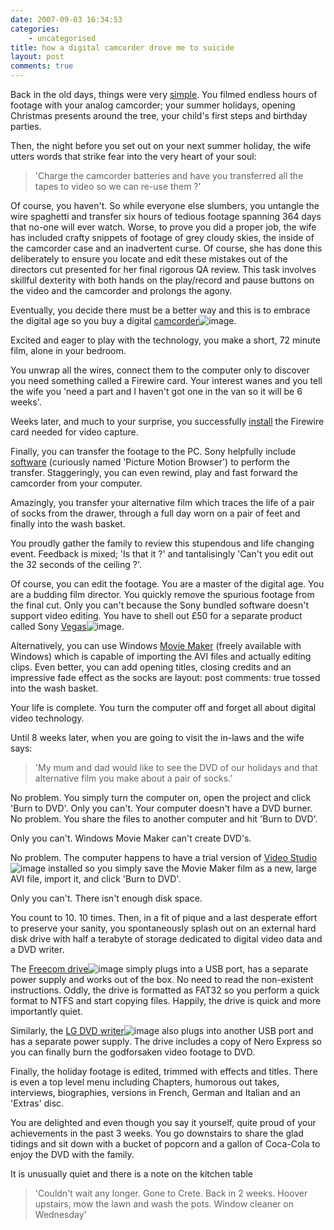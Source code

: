 ```yaml
---
date: 2007-09-03 16:34:53
categories:
    - uncategorised
title: how a digital camcorder drove me to suicide
layout: post
comments: true
---
```

Back in the old days, things were very
[simple](http://www.nbrightside.com/blog/2006/09/03/a-short-history-of-digital-photography/).
You filmed endless hours of footage with your analog camcorder; your
summer holidays, opening Christmas presents around the tree, your
child's first steps and birthday parties.

Then, the night before you set out on your next summer holiday, the wife
utters words that strike fear into the very heart of your soul:
> 'Charge the camcorder batteries and have you transferred all the tapes
> to video so we can re-use them ?'

Of course, you haven't. So while everyone else slumbers, you untangle
the wire spaghetti and transfer six hours of tedious footage spanning
364 days that no-one will ever watch.
Worse, to prove you did a proper job, the wife has included crafty
snippets of footage of grey cloudy skies, the inside of the camcorder
case and an inadvertent curse. Of course, she has done this deliberately
to ensure you locate and edit these mistakes out of the directors cut
presented for her final rigorous QA review. This task involves skillful
dexterity with both hands on the play/record and pause buttons on the
video and the camcorder and prolongs the agony.

Eventually, you decide there must be a better way and this is to embrace
the digital age so you buy a digital
[camcorder](http://www.amazon.co.uk/gp/redirect.html?ie=UTF8&location=http://www.amazon.co.uk/Sony-DCR-HC45-Handycam-Camcorder-screen/dp/B000MK3XVQ?ie=UTF8&s=electronics&qid=1188806427&sr=1-7&tag=paradiso&linkCode=ur2&camp=1634&creative=6738)![image](http://www.assoc-amazon.co.uk/e/ir?t=paradiso&l=ur2&o=2).

Excited and eager to play with the technology, you make a short, 72
minute film, alone in your bedroom.

You unwrap all the wires, connect them to the computer only to discover
you need something called a Firewire card. Your interest wanes and you
tell the wife you 'need a part and I haven't got one in the van so it
will be 6 weeks'.

Weeks later, and much to your surprise, you successfully
[install](http://www.nbrightside.com/blog/2007/05/30/pass-the-anti-static-wrist-strap/)
the Firewire card needed for video capture.

Finally, you can transfer the footage to the PC. Sony helpfully include
[software](http://support.sony-europe.com/dime/downloads/swupdate/update.asp?l=en&f=PMB_v20xx)
(curiously named 'Picture Motion Browser') to perform the transfer.
Staggeringly, you can even rewind, play and fast forward the camcorder
from your computer.

Amazingly, you transfer your alternative film which traces the life of a
pair of socks from the drawer, through a full day worn on a pair of feet
and finally into the wash basket.

You proudly gather the family to review this stupendous and life
changing event. Feedback is mixed; 'Is that it ?' and tantalisingly
'Can't you edit out the 32 seconds of the ceiling ?'.

Of course, you can edit the footage. You are a master of the digital
age. You are a budding film director. You quickly remove the spurious
footage from the final cut. Only you can't because the Sony bundled
software doesn't support video editing. You have to shell out &pound;50 for a
separate product called Sony
[Vegas](http://www.amazon.co.uk/gp/redirect.html?ie=UTF8&location=http://www.amazon.co.uk/Sony-Vegas-Movie-Studio-Platinum/dp/B000FTRZNG?ie=UTF8&s=software&qid=1188804870&sr=8-1&tag=paradiso&linkCode=ur2&camp=1634&creative=6738)![image](http://www.assoc-amazon.co.uk/e/ir?t=paradiso&l=ur2&o=2).

Alternatively, you can use Windows [Movie
Maker](http://www.microsoft.com/windowsxp/downloads/updates/moviemaker2.mspx)
(freely available with Windows) which is capable of importing the AVI
files and actually editing clips. Even better, you can add opening
titles, closing credits and an impressive fade effect as the socks are
layout: post
comments: true
tossed into the wash basket.

Your life is complete. You turn the computer off and forget all about
digital video technology.

Until 8 weeks later, when you are going to visit the in-laws and the
wife says:
> 'My mum and dad would like to see the DVD of our holidays and that
> alternative film you make about a pair of socks.'

No problem. You simply turn the computer on, open the project and click
'Burn to DVD'.
Only you can't. Your computer doesn't have a DVD burner. No problem. You
share the files to another computer and hit 'Burn to DVD'.

Only you can't. Windows Movie Maker can't create DVD's.

No problem. The computer happens to have a trial version of [Video
Studio](http://www.amazon.co.uk/gp/redirect.html?ie=UTF8&location=http://www.amazon.co.uk/Corel-VideoStudio-11/dp/B000P5ZHZ8?ie=UTF8&s=software&qid=1188805595&sr=1-2&tag=paradiso&linkCode=ur2&camp=1634&creative=6738)![image](http://www.assoc-amazon.co.uk/e/ir?t=paradiso&l=ur2&o=2)
installed so you simply save the Movie Maker film as a new, large AVI
file, import it, and click 'Burn to DVD'.

Only you can't. There isn't enough disk space.

You count to 10. 10 times. Then, in a fit of pique and a last desperate
effort to preserve your sanity, you spontaneously splash out on an
external hard disk drive with half a terabyte of storage dedicated to
digital video data and a DVD writer.

The [Freecom
drive](http://www.amazon.co.uk/gp/redirect.html?ie=UTF8&location=http://www.amazon.co.uk/Freecom-Classic-500GB-External-Black/dp/B000UVRA34?ie=UTF8&s=electronics&qid=1188807017&sr=1-2&tag=paradiso&linkCode=ur2&camp=1634&creative=6738)![image](http://www.assoc-amazon.co.uk/e/ir?t=paradiso&l=ur2&o=2)
simply plugs into a USB port, has a separate power supply and works out
of the box. No need to read the non-existent instructions. Oddly, the
drive is formatted as FAT32 so you perform a quick format to NTFS and
start copying files. Happily, the drive is quick and more importantly
quiet.

Similarly, the [LG DVD
writer](http://www.amazon.co.uk/gp/redirect.html?ie=UTF8&location=http://www.amazon.co.uk/LG-GSA-E40L-External-Writer-Lightscribe/dp/B000Q7BHZO?ie=UTF8&s=electronics&qid=1188807193&sr=1-7&tag=paradiso&linkCode=ur2&camp=1634&creative=6738)![image](http://www.assoc-amazon.co.uk/e/ir?t=paradiso&l=ur2&o=2)
also plugs into another USB port and has a separate power supply. The
drive includes a copy of Nero Express so you can finally burn the
godforsaken video footage to DVD.

Finally, the holiday footage is edited, trimmed with effects and titles.
There is even a top level menu including Chapters, humorous out takes,
interviews, biographies, versions in French, German and Italian and an
'Extras' disc.

You are delighted and even though you say it yourself, quite proud of
your achievements in the past 3 weeks. You go downstairs to share the
glad tidings and sit down with a bucket of popcorn and a gallon of
Coca-Cola to enjoy the DVD with the family.

It is unusually quiet and there is a note on the kitchen table

> 'Couldn't wait any longer. Gone to Crete. Back in 2 weeks. Hoover
> upstairs, mow the lawn and wash the pots. Window cleaner on Wednesday'
